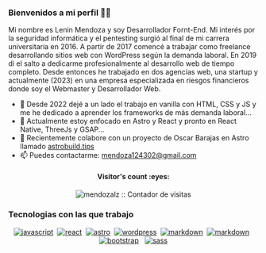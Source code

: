 ### Bienvenidos a mi perfil ✌🏼 

Mi nombre es Lenin Mendoza y soy Desarrollador Fornt-End.
Mi interés por la seguridad informática y el pentesting surgió al final de mi carrera universitaria en 2016. A partir de 2017 comencé a trabajar como freelance desarrollando sitios web con WordPress según la demanda laboral. En 2019 di el salto a dedicarme profesionalmente al desarrollo web de tiempo completo. Desde entonces he trabajado en dos agencias web, una startup y actualmente (2023) en una empresa especializada en riesgos financieros donde soy el Webmaster y Desarrollador Web.

- 🔭 Desde 2022 dejé a un lado el trabajo en vanilla con HTML, CSS y JS y me he dedicado a aprender los frameworks de más demanda laboral...
- 🌱  Actualmente estoy enfocado en Astro y React y pronto en React Native, ThreeJs y GSAP...
- 👯 Recientemente colabore con un proyecto de Oscar Barajas en Astro llamado <a href="https://astro-tips.netlify.app/">astrobuild.tips</a>
- 📫 Puedes contactarme: <a href="mailto:mendoza124302@gmail.com">mendoza124302@gmail.com</a>



<h4 align="center">Visitor's count :eyes:</h4>

<p align="center"><img src="https://profile-counter.glitch.me/{anandmainali}/count.svg" alt="mendozalz :: Contador de visitas" /></p>

### Tecnologias con las que trabajo
<p align="center">
<a href="https://github.com/mendozal"><img src="https://img.shields.io/badge/JS-F7E018.svg?style=for-the-badge&logo=javascript&logoColor=F7E018&labelColor=000000" alt="javascript"></a>&nbsp
 <a href="https://github.com/mendozalz"><img src="https://img.shields.io/badge/react-5ED3F3.svg?style=for-the-badge&logo=react&logoColor=5ED3F3&labelColor=000000" alt="react"></a>&nbsp
 <a href="https://github.com/mendozalz"><img src="https://img.shields.io/badge/astro-D34B05.svg?style=for-the-badge&logo=astro&logoColor=D34B05&labelColor=000000" alt="astro"></a>&nbsp
 <a href="https://github.com/mendozalz"><img src="https://img.shields.io/badge/WordPress-117AC9.svg?style=for-the-badge&logo=WordPress&logoColor=117AC9&labelColor=000000" alt="wordpress"></a>&nbsp
 <a href="https://github.com/mendozalz"><img src="https://img.shields.io/badge/markdown-ffffff.svg?style=for-the-badge&logo=markdown&logoColor=ffffff&labelColor=000000" alt="markdown"></a>&nbsp
 <a href="https://github.com/mendozalz"><img src="https://img.shields.io/badge/tailwind-06B6D4.svg?style=for-the-badge&logo=tailwindcss&logoColor=06B6D4&labelColor=ffffff" alt="markdown"></a> &nbsp
 <a href="https://github.com/mendozalz"><img src="https://img.shields.io/badge/bootstrap-%238511FA.svg?style=for-the-badge&logo=bootstrap&logoColor=8511fa&labelColor=ffffff" alt="bootstrap"></a>
  &nbsp 
  <a href="https://github.com/mendozalz"><img src="https://img.shields.io/badge/SASS-hotpink.svg?style=for-the-badge&logo=SASS&logoColor=ff69b4&labelColor=ffffff" alt="sass"></a> 
  
</p><br>
